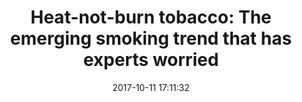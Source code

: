 ---
_external_link: https://globalnews.ca/news/3797722/heat-not-burn-tobacco-the-emerging-smoking-trend-that-has-experts-worried/
archived_url: https://web.archive.org/web/20210616202826/https://globalnews.ca/news/3797722/heat-not-burn-tobacco-the-emerging-smoking-trend-that-has-experts-worried/
article: 'Heat-not-burn tobacco might not be something youve heard of yet, but it
  will be and researchers at San Diego State University predict it will overtake the
  e-cigarette boom. Its a new method of consuming tobacco that claims to reduce or
  eliminate many of the harmful compounds that are produced with e-cigarettes, as
  well as combustible products like cigarettes, and its gaining popularity and "poised
  for explosive growth," researchers say. READ MORE: Young Canadians know theyre being
  targeted by e-cigarette marketing: study Heat-not-burn tobacco is one of the newest
  tobacco products out there. Users heat leaf tobacco to about 500 degrees Fahrenheit
  using battery power. This then turns the tobacco into an inhalable aerosol. Japan
  is currently the only country where heat-not-burn tobacco products are sold widely,
  so researchers compared Google search from that country to e-cigarette Google searches
  in the U.S. Story continues below advertisement 6:35 Is the new heat not burn tobacco
  product the answer to reduce smoking in Canada? Is the new heat not burn tobacco
  product the answer to reduce smoking in Canada? - Sep 17, 2017 According to the
  study, heat-not-burn queries in Japan spiked by 1,426 per cent the first year it
  was on the market in 2015. Between 2015 and 2017, the number of queries grew by
  2,956 per cent. Based on the observed trends, researchers now project that heat-not-burn
  queries will continue to grow at a similar rate through 2018. "Heat-not-burn products
  have quickly become insanely popular," study co-author Mark Dredze said in a statement.
  "Two years ago, there were essentially no queries in Japan for heat-not-burn tobacco,
  but now there are between 5.9 and 7.5 million each month." Researchers also found
  that the interest in heat-not-burn products is surpassing the interest in e-cigarettes
  in Japan, which could mean sales of the new product will surpass e-cigarettes. But
  what about in Canada? Heat-not-burn products exist in Canada now, but the popularity
  is just beginning to grow, says Dr. Matthew Stanbrook, a specialist in respirology
  at Toronto Western Hospital. Story continues below advertisement "Its in the midst
  of gaining popularity but its still fairly low-key," he says. "I think its popularity
  is dwarfed by e-cigarettes at the moment, which has become the trendier thing to
  switch to if youre going to use an alternative nicotine delivery system, but it
  is growing and its got big, well-financed tobacco companies behind it." LISTEN:
  Learning more about heat-not-burn tobacco on Calgary Today According to Philip Morris
  International , these products "[offer] the possibility of significantly reducing
  both the number and the levels of [harmful and potentially harmful constituents]
  HPHCs generated by tobacco products, whilst retaining an acceptable sensory experience
  for current adult smokers," their website reads. Story continues below advertisement
  READ MORE: To vape or not to vape: Alberta expert says research is lacking However,
  dont be fooled by the claims companies are making about the product as they are
  misleading, Stanbrook says. It leads the consumer to think that what they are consuming
  is safe, Stanbrook adds, when objectively it is not a safe product as it still delivers
  a lot of toxins. "This is a very concerning product," he says. "This is really nothing
  more than a marketing effort on behalf of the tobacco industry to keep people using
  tobacco products to expand the smoking population and getting people to stay on
  these products that might otherwise quit." The benefit of this type of smoking is
  that the smoker gets the nicotine from it, as well as less of the other toxic and
  carcinogenic products, Stanbrook says. "Note that I say ''less because it certainly
  does not eliminate all the products," he says. "In fact, independent research shows
  that theres still substantial amounts of some carcinogenic toxins that do come in
  this product." To what extent those levels of harmful toxin can impact ones health
  still needs to be explored in research, Stanbrook admits, but it will take some
  time as it is still a new product on the market. "No one needs this product," Stanbrook
  says. "There are many alternatives smokers have to help them quit smoking that have
  much more behind them in terms of evidence and data on safety than this new product
  does." Story continues below advertisement'
date: '2017-10-11 17:11:32'
description: Heat-not-burn tobacco products claim to be healthier than other smoking
  alternatives like, but are they really?
headline: 'Heat-not-burn tobacco: The emerging smoking trend that has experts worried'
image:
  focal_point: Smart
original_url: https://globalnews.ca/news/3797722/heat-not-burn-tobacco-the-emerging-smoking-trend-that-has-experts-worried/
outline_html: '<figure><img alt="Google searches for heat-not-burn products in Japan  grew
  by 2,956 per cent between 2015 and 2017, study says." sizes="(min-width: 1000px)
  1200px,(min-width: 520px) 720px,450px" src="https://globalnews.ca/wp-content/uploads/2017/10/cigs.jpg?quality=85&strip=all&w=1200"
  srcset="https://globalnews.ca/wp-content/uploads/2017/10/cigs.jpg?quality=85&strip=all&w=450
  450w,https://globalnews.ca/wp-content/uploads/2017/10/cigs.jpg?quality=85&strip=all&w=720
  720w,https://globalnews.ca/wp-content/uploads/2017/10/cigs.jpg?quality=85&strip=all&w=1200
  1200w,"></img><a data-trackaction="image | open" href=""> View image in full screen
  </a><figcaption>Google searches for heat-not-burn products in Japan grew by 2,956
  per cent between 2015 and 2017, study says.</figcaption></figure>

  <p>Heat-not-burn tobacco might not be something you&rsquo;ve heard of yet, but it
  will be and researchers at <a href="https://www.eurekalert.org/pub_releases/2017-10/sdsu-moe100417.php">San
  Diego State University</a> predict it will overtake the e-cigarette boom.</p>

  <p>It&rsquo;s a new method of consuming tobacco that claims to reduce or eliminate
  many of the harmful compounds that are produced with e-cigarettes, as well as combustible
  products like cigarettes, and it&rsquo;s gaining popularity and &ldquo;poised for
  explosive growth,&rdquo; researchers say.</p>

  <p>Heat-not-burn tobacco is one of the newest tobacco products out there. Users
  heat leaf tobacco to about 500 degrees Fahrenheit using battery power. This then
  turns the tobacco into an inhalable aerosol.</p>

  <p>Japan is currently the only country where heat-not-burn tobacco products are
  sold widely, so researchers compared Google search from that country to e-cigarette
  Google searches in the U.S.</p>

  <figure><img alt="Click to play video: ''Is the new heat not burn tobacco product
  the answer to reduce smoking in Canada?''" data-sizes="(min-width: 1040px) 1040px,(min-width:
  720px) 720px,450px" data-src="https://i0.wp.com/media.globalnews.ca/videostatic/151/291/WB_PHILLIP_MORRIS_SHORT_848x480_1048141891953.jpg?w=1040&quality=70&strip=all"
  data-srcset="https://i0.wp.com/media.globalnews.ca/videostatic/151/291/WB_PHILLIP_MORRIS_SHORT_848x480_1048141891953.jpg?w=450#038;quality=70&strip=all
  450w,https://i0.wp.com/media.globalnews.ca/videostatic/151/291/WB_PHILLIP_MORRIS_SHORT_848x480_1048141891953.jpg?w=720#038;quality=70&strip=all
  720w,https://i0.wp.com/media.globalnews.ca/videostatic/151/291/WB_PHILLIP_MORRIS_SHORT_848x480_1048141891953.jpg?w=1040#038;quality=70&strip=all
  1040w," sizes="" src="https://i0.wp.com/media.globalnews.ca/videostatic/151/291/WB_PHILLIP_MORRIS_SHORT_848x480_1048141891953.jpg?w=1040"
  srcset="https://i0.wp.com/media.globalnews.ca/videostatic/151/291/WB_PHILLIP_MORRIS_SHORT_848x480_1048141891953.jpg?w=450#038;quality=70&strip=all
  450w,https://i0.wp.com/media.globalnews.ca/videostatic/151/291/WB_PHILLIP_MORRIS_SHORT_848x480_1048141891953.jpg?w=720#038;quality=70&strip=all
  720w,https://i0.wp.com/media.globalnews.ca/videostatic/151/291/WB_PHILLIP_MORRIS_SHORT_848x480_1048141891953.jpg?w=1040#038;quality=70&strip=all
  1040w,"></img><figcaption>Click to play video: ''Is the new heat not burn tobacco
  product the answer to reduce smoking in Canada?''</figcaption></figure>

  <p>According to the study, heat-not-burn queries in Japan spiked by 1,426 per cent
  the first year it was on the market in 2015. Between 2015 and 2017, the number of
  queries grew by 2,956 per cent. Based on the observed trends, researchers now project
  that heat-not-burn queries will continue to grow at a similar rate through 2018.</p>

  <p>&ldquo;Heat-not-burn products have quickly become insanely popular,&rdquo; study
  co-author Mark Dredze said in a statement. &ldquo;Two years ago, there were essentially
  no queries in Japan for heat-not-burn tobacco, but now there are between 5.9 and
  7.5 million each month.&rdquo;</p>

  <p>Researchers also found that the interest in heat-not-burn products is surpassing
  the interest in e-cigarettes in Japan, which could mean sales of the new product
  will surpass e-cigarettes.</p>

  <p>But what about in Canada?</p>

  <p>Heat-not-burn products exist in Canada now, but the popularity is just beginning
  to grow, says Dr. Matthew Stanbrook, a specialist in respirology at Toronto Western
  Hospital.</p>

  <ul><li><a href="https://globalnews.ca/news/7955752/green-party-annamie-paul-leader-resign-oust-council/"><figure><img
  alt="" data-src="https://globalnews.ca/wp-content/uploads/2021/06/CP125170872.jpg?quality=85&strip=all&w=336&h=224&crop=1"
  src="https://globalnews.ca/wp-content/uploads/2021/06/CP125170872.jpg?quality=85&strip=all&w=336&h=224&crop=1"></img></figure></a></li></ul>

  <p>&ldquo;It&rsquo;s in the midst of gaining popularity but it&rsquo;s still fairly
  low-key,&rdquo; he says. &ldquo;I think its popularity is dwarfed by e-cigarettes
  at the moment, which has become the trendier thing to switch to if you&rsquo;re
  going to use an alternative nicotine delivery system, but it is growing and it&rsquo;s
  got big, well-financed tobacco companies behind it.&rdquo;</p>

  <p><strong>LISTEN: Learning more about heat-not-burn tobacco on Calgary Today</strong></p>

  <figure><iframe frameborder="0" height="180" src="https://omny.fm/shows/calgary-today-with-angela-kokott/heat-not-burn-tobacco/embed?style=artwork"
  width="100%"></iframe></figure>

  <p>According to <a href="https://www.pmiscience.com/platform-development/platform-portfolio/heat-not-burn">Philip
  Morris International</a>, these products &ldquo;[offer] the possibility of significantly
  reducing both the number and the levels of [harmful and potentially harmful constituents]
  HPHCs generated by tobacco products, whilst retaining an acceptable sensory experience
  for current adult smokers,&rdquo; their website reads.</p>

  <p><strong>READ MORE: <a href="https://globalnews.ca/news/3186755/to-vape-or-not-to-vape-alberta-expert-says-research-is-lacking/">To
  vape or not to vape: Alberta expert says research is lacking</a></strong></p>

  <p>However, don&rsquo;t be fooled by the claims companies are making about the product
  as they are misleading, Stanbrook says. It leads the consumer to think that what
  they are consuming is safe, Stanbrook adds, when objectively it is not a safe product
  as it still delivers a lot of toxins.</p>

  <p>&ldquo;This is a very concerning product,&rdquo; he says. &ldquo;This is really
  nothing more than a marketing effort on behalf of the tobacco industry to keep people
  using tobacco products to expand the smoking population and getting people to stay
  on these products that might otherwise quit.&rdquo;</p>

  <p>The benefit of this type of smoking is that the smoker gets the nicotine from
  it, as well as less of the other toxic and carcinogenic products, Stanbrook says.</p>

  <p>&ldquo;Note that I say &lsquo;less&rsquo; because it certainly does not eliminate
  all the products,&rdquo; he says. &ldquo;In fact, independent research shows that
  there&rsquo;s still substantial amounts of some carcinogenic toxins that do come
  in this product.&rdquo;</p>

  <p>To what extent those levels of harmful toxin can impact one&rsquo;s health still
  needs to be explored in research, Stanbrook admits, but it will take some time as
  it is still a new product on the market.</p>

  <p>&ldquo;No one needs this product,&rdquo; Stanbrook says. &ldquo;There are many
  alternatives smokers have to help them quit smoking that have much more behind them
  in terms of evidence and data on safety than this new product does.&rdquo;</p>'
outline_img: https://www.google.com/s2/favicons?domain=globalnews.ca
publication: Global News
summary: 'READ MORE: Young Canadians know theyre being targeted by e-cigarette marketing:
  studyHeat-not-burn tobacco is one of the newest tobacco products out there. Is the
  new heat not burn tobacco product the answer to reduce smoking in Canada? - Sep
  17, 2017According to the study, heat-not-burn queries in Japan spiked by...'
title: 'Heat-not-burn tobacco: The emerging smoking trend that has experts worried'

---